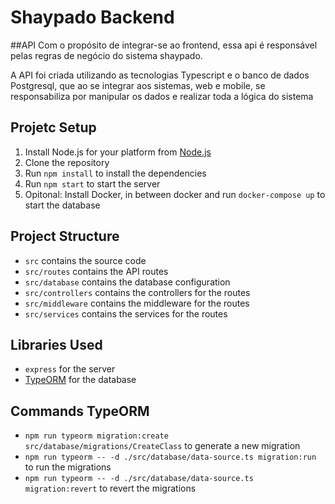 # Shaypado Backend

##API
Com o propósito de integrar-se ao frontend, essa api é responsável pelas regras de negócio do sistema shaypado.

A API foi criada utilizando as tecnologias Typescript e o banco de dados Postgresql, que ao se integrar aos sistemas, web e mobile, se responsabiliza por manipular os dados e realizar toda a lógica do sistema

## Projetc Setup

1. Install Node.js for your platform from [Node.js](https://nodejs.org/en/download/)
2. Clone the repository
3. Run `npm install` to install the dependencies
4. Run `npm start` to start the server
5. Opitonal: Install Docker, in between docker and run `docker-compose up` to start the database

## Project Structure

- `src` contains the source code
- `src/routes` contains the API routes
- `src/database` contains the database configuration
- `src/controllers` contains the controllers for the routes
- `src/middleware` contains the middleware for the routes
- `src/services` contains the services for the routes

## Libraries Used

- `express` for the server
- [TypeORM](https://typeorm.io/) for the database

## Commands TypeORM

- `npm run typeorm migration:create src/database/migrations/CreateClass` to generate a new migration
- `npm run typeorm -- -d ./src/database/data-source.ts migration:run` to run the migrations
- `npm run typeorm -- -d ./src/database/data-source.ts migration:revert` to revert the migrations
